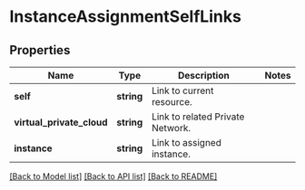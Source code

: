 # InstanceAssignmentSelfLinks

## Properties
Name | Type | Description | Notes
------------ | ------------- | ------------- | -------------
**self** | **string** | Link to current resource. | 
**virtual_private_cloud** | **string** | Link to related Private Network. | 
**instance** | **string** | Link to assigned instance. | 

[[Back to Model list]](../../README.md#documentation-for-models) [[Back to API list]](../../README.md#documentation-for-api-endpoints) [[Back to README]](../../README.md)

